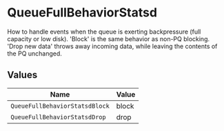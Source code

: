 # QueueFullBehaviorStatsd

How to handle events when the queue is exerting backpressure (full capacity or low disk). 'Block' is the same behavior as non-PQ blocking. 'Drop new data' throws away incoming data, while leaving the contents of the PQ unchanged.


## Values

| Name                           | Value                          |
| ------------------------------ | ------------------------------ |
| `QueueFullBehaviorStatsdBlock` | block                          |
| `QueueFullBehaviorStatsdDrop`  | drop                           |